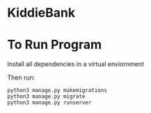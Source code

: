 # KiddieBank


# To Run Program
Install all dependencies in a virtual enviornment

Then run:
```
python3 manage.py makemigrations
python3 manage.py migrate
python3 manage.py runserver
```

